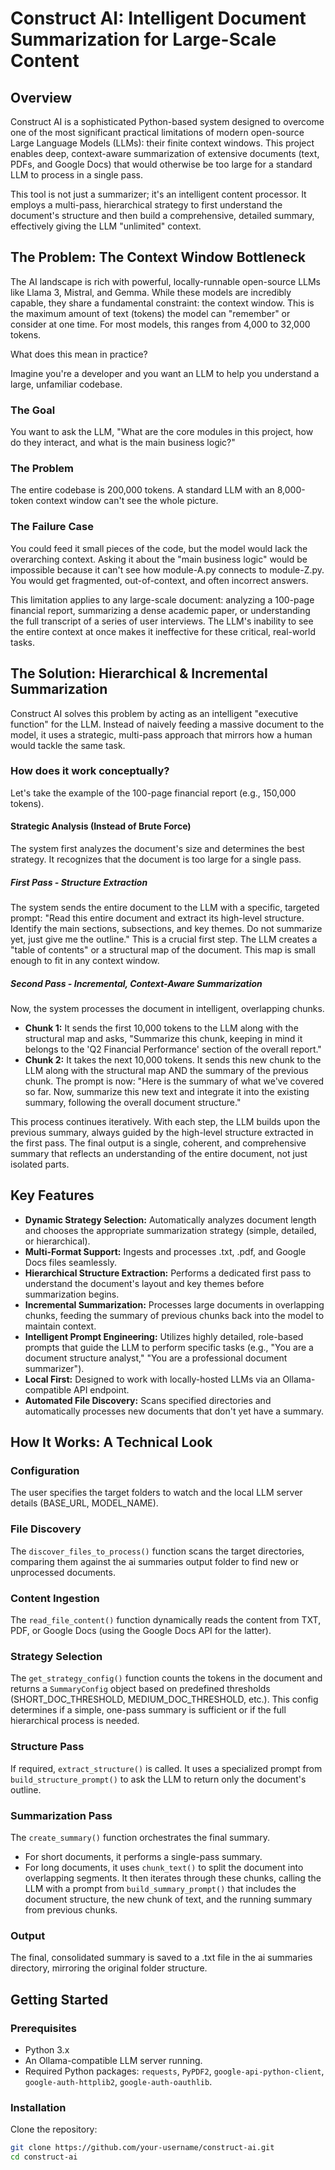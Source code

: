 # Construct AI: Intelligent Document Summarization for Large-Scale Content

## Overview

Construct AI is a sophisticated Python-based system designed to overcome one of the most significant practical limitations of modern open-source Large Language Models (LLMs): their finite context windows. This project enables deep, context-aware summarization of extensive documents (text, PDFs, and Google Docs) that would otherwise be too large for a standard LLM to process in a single pass.

This tool is not just a summarizer; it's an intelligent content processor. It employs a multi-pass, hierarchical strategy to first understand the document's structure and then build a comprehensive, detailed summary, effectively giving the LLM "unlimited" context.

## The Problem: The Context Window Bottleneck

The AI landscape is rich with powerful, locally-runnable open-source LLMs like Llama 3, Mistral, and Gemma. While these models are incredibly capable, they share a fundamental constraint: the context window. This is the maximum amount of text (tokens) the model can "remember" or consider at one time. For most models, this ranges from 4,000 to 32,000 tokens.

What does this mean in practice?

Imagine you're a developer and you want an LLM to help you understand a large, unfamiliar codebase.

### The Goal

You want to ask the LLM, "What are the core modules in this project, how do they interact, and what is the main business logic?"

### The Problem

The entire codebase is 200,000 tokens. A standard LLM with an 8,000-token context window can't see the whole picture.

### The Failure Case

You could feed it small pieces of the code, but the model would lack the overarching context. Asking it about the "main business logic" would be impossible because it can't see how module-A.py connects to module-Z.py. You would get fragmented, out-of-context, and often incorrect answers.

This limitation applies to any large-scale document: analyzing a 100-page financial report, summarizing a dense academic paper, or understanding the full transcript of a series of user interviews. The LLM's inability to see the entire context at once makes it ineffective for these critical, real-world tasks.

## The Solution: Hierarchical & Incremental Summarization

Construct AI solves this problem by acting as an intelligent "executive function" for the LLM. Instead of naively feeding a massive document to the model, it uses a strategic, multi-pass approach that mirrors how a human would tackle the same task.

### How does it work conceptually?

Let's take the example of the 100-page financial report (e.g., 150,000 tokens).

#### Strategic Analysis (Instead of Brute Force)

The system first analyzes the document's size and determines the best strategy. It recognizes that the document is too large for a single pass.

##### First Pass - Structure Extraction

The system sends the entire document to the LLM with a specific, targeted prompt: "Read this entire document and extract its high-level structure. Identify the main sections, subsections, and key themes. Do not summarize yet, just give me the outline." This is a crucial first step. The LLM creates a "table of contents" or a structural map of the document. This map is small enough to fit in any context window.

##### Second Pass - Incremental, Context-Aware Summarization

Now, the system processes the document in intelligent, overlapping chunks.

- **Chunk 1:** It sends the first 10,000 tokens to the LLM along with the structural map and asks, "Summarize this chunk, keeping in mind it belongs to the 'Q2 Financial Performance' section of the overall report."
- **Chunk 2:** It takes the next 10,000 tokens. It sends this new chunk to the LLM along with the structural map AND the summary of the previous chunk. The prompt is now: "Here is the summary of what we've covered so far. Now, summarize this new text and integrate it into the existing summary, following the overall document structure."

This process continues iteratively. With each step, the LLM builds upon the previous summary, always guided by the high-level structure extracted in the first pass. The final output is a single, coherent, and comprehensive summary that reflects an understanding of the entire document, not just isolated parts.

## Key Features

- **Dynamic Strategy Selection:** Automatically analyzes document length and chooses the appropriate summarization strategy (simple, detailed, or hierarchical).
- **Multi-Format Support:** Ingests and processes .txt, .pdf, and Google Docs files seamlessly.
- **Hierarchical Structure Extraction:** Performs a dedicated first pass to understand the document's layout and key themes before summarization begins.
- **Incremental Summarization:** Processes large documents in overlapping chunks, feeding the summary of previous chunks back into the model to maintain context.
- **Intelligent Prompt Engineering:** Utilizes highly detailed, role-based prompts that guide the LLM to perform specific tasks (e.g., "You are a document structure analyst," "You are a professional document summarizer").
- **Local First:** Designed to work with locally-hosted LLMs via an Ollama-compatible API endpoint.
- **Automated File Discovery:** Scans specified directories and automatically processes new documents that don't yet have a summary.

## How It Works: A Technical Look

### Configuration

The user specifies the target folders to watch and the local LLM server details (BASE_URL, MODEL_NAME).

### File Discovery

The `discover_files_to_process()` function scans the target directories, comparing them against the ai summaries output folder to find new or unprocessed documents.

### Content Ingestion

The `read_file_content()` function dynamically reads the content from TXT, PDF, or Google Docs (using the Google Docs API for the latter).

### Strategy Selection

The `get_strategy_config()` function counts the tokens in the document and returns a `SummaryConfig` object based on predefined thresholds (SHORT_DOC_THRESHOLD, MEDIUM_DOC_THRESHOLD, etc.). This config determines if a simple, one-pass summary is sufficient or if the full hierarchical process is needed.

### Structure Pass

If required, `extract_structure()` is called. It uses a specialized prompt from `build_structure_prompt()` to ask the LLM to return only the document's outline.

### Summarization Pass

The `create_summary()` function orchestrates the final summary.

- For short documents, it performs a single-pass summary.
- For long documents, it uses `chunk_text()` to split the document into overlapping segments. It then iterates through these chunks, calling the LLM with a prompt from `build_summary_prompt()` that includes the document structure, the new chunk of text, and the running summary from previous chunks.

### Output

The final, consolidated summary is saved to a .txt file in the ai summaries directory, mirroring the original folder structure.

## Getting Started

### Prerequisites

- Python 3.x
- An Ollama-compatible LLM server running.
- Required Python packages: `requests`, `PyPDF2`, `google-api-python-client`, `google-auth-httplib2`, `google-auth-oauthlib`.

### Installation

Clone the repository:

```bash
git clone https://github.com/your-username/construct-ai.git
cd construct-ai
